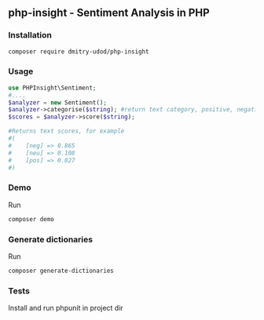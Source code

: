 php-insight - Sentiment Analysis in PHP
---------

### Installation
```bash
composer require dmitry-udod/php-insight
```

### Usage
```php
use PHPInsight\Sentiment;
#....
$analyzer = new Sentiment();
$analyzer->categorise($string); #return text category, positive, negative or neutral
$scores = $analyzer->score($string);

#Returns text scores, for example
#(
#    [neg] => 0.865
#    [neu] => 0.108
#    [pos] => 0.027
#)
```

### Demo
Run
```bash
composer demo
```

### Generate dictionaries
Run
```bash
composer generate-dictionaries
```

### Tests
Install and run phpunit in project dir